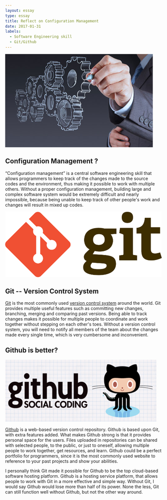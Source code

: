 ```yaml
---
layout: essay
type: essay
title: Reflect on Configuration Management
date: 2017-01-31
labels:
  - Software Engineering skill
  - Git/Github
---
```


<img class="ui medium left floated image" src="../images/cm.png">

## Configuration Management ?

“Configuration management” is a central software engineering skill that allows programmers to keep track of the changes made to the source codes and the environment, thus making it possible to work with multiple others. Without a proper configuration management, building large and complex software system would be extremely difficult and nearly impossible, because being unable to keep track of other people's work and changes will result in mixed up codes.

<img class="ui medium right floated image" src="../images/git.png">

## Git -- Version Control System

[Git](www.git-scm.com/) is the most commonly used [version control system](https://git-scm.com/book/en/v2/Getting-Started-About-Version-Control) around the world. Git provides multiple useful features such as committing new changes, branching, merging and comparing past versions. Being able to track changes makes it possible for multiple people to coordinate and work together without stepping on each other's toes. Without a version control system, you will need to notify all members of the team about the changes made every single time, which is very cumbersome and inconvenient.

## Github is better?

<img class="ui medium left floated image" src="../images/github.png">

[Github](www.github.com) is a web-based version control repository. Github is based upon Git, with extra features added.
What makes Github strong is that it provides personal space for the users. Files uploaded in repositories can be shared with selected people, to the public, or just to oneself, allowing multiple people to work together, get resources, and learn. Github could be a perfect portfolio for programmers, since it is the most commonly used website to reference to your past projects and show your abilities.

I personally think Git made it possible for Github to be the top cloud-based software hosting platform. Github is a hosting service platform, that allows people to work with Git in a more effective and simple way. Without Git, I would say Github would lose more than half of its power. None the less, Git can still function well without Github, but not the other way around.
